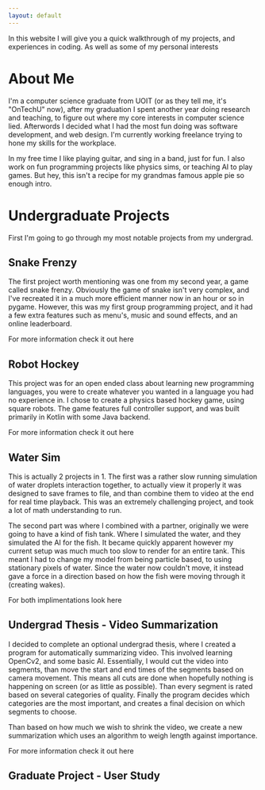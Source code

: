 ```yaml
---
layout: default
---
```


In this website I will give you a quick walkthrough of my projects, and experiences in coding. As well as some of my personal interests

# About Me

I'm a computer science graduate from UOIT (or as they tell me, it's "OnTechU" now), after my graduation I spent another year doing research and teaching, to figure out where my core interests in computer science lied. Afterwords I decided what I had the most fun doing was software development, and web design. I'm currently working freelance trying to hone my skills for the workplace.

In my free time I like playing guitar, and sing in a band, just for fun. I also work on fun programming projects like physics sims, or teaching AI to play games. But hey, this isn't a recipe for my grandmas famous apple pie so enough intro.

# Undergraduate Projects

First I'm going to go through my most notable projects from my undergrad.

## Snake Frenzy

The first project worth mentioning was one from my second year, a game called snake frenzy. Obviously the game of snake isn't very complex, and I've recreated it in a much more efficient manner now in an hour or so in pygame. However, this was my first group programming project, and it had a few extra features such as menu's, music and sound effects, and an online leaderboard.

For more information check it out here

## Robot Hockey

This project was for an open ended class about learning new programming languages, you were to create whatever you wanted in a language you had no experience in. I chose to create a physics based hockey game, using square robots. The game features full controller support, and was built primarily in Kotlin with some Java backend.

For more information check it out here

## Water Sim

This is actually 2 projects in 1. The first was a rather slow running simulation of water droplets interaction together, to actually view it properly it was designed to save frames to file, and than combine them to video at the end for real time playback. This was an extremely challenging project, and took a lot of math understanding to run.

The second part was where I combined with a partner, originally we were going to have a kind of fish tank. Where I simulated the water, and they simulated the AI for the fish. It became quickly apparent however my current setup was much much too slow to render for an entire tank. This meant I had to change my model from being particle based, to using stationary pixels of water. Since the water now couldn't move, it instead gave a force in a direction based on how the fish were moving through it (creating wakes).

For both implimentations look here

## Undergrad Thesis - Video Summarization

I decided to complete an optional undergrad thesis, where I created a program for automatically summarizing video. This involved learning OpenCv2, and some basic AI. Essentially, I would cut the video into segments, than move the start and end times of the segments based on camera movement. This means all cuts are done when hopefully nothing is happening on screen (or as little as possible). Than every segment is rated based on several categories of quality. Finally the program decides which categories are the most important, and creates a final decision on which segments to choose. 

Than based on how much we wish to shrink the video, we create a new summarization which uses an algorithm to weigh length against importance.

For more information check it out here

## Graduate Project - User Study

